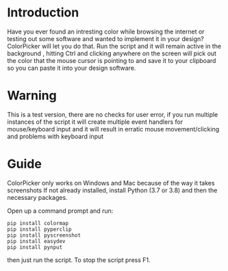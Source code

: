# Introduction

Have you ever found an intresting color while browsing the internet or testing out some software and wanted to implement it in your design? 
ColorPicker will let you do that. Run the script and it will remain active in the background , hitting Ctrl and clicking anywhere on the screen
will pick out the color that the mouse cursor is pointing to and save it to your clipboard so you can paste it into your design software.

# Warning

This is a test version, there are no checks for user error, if you run multiple instances of the script it will create multiple event handlers for mouse/keyboard input
and it will result in erratic mouse movement/clicking and problems with keyboard input

# Guide

ColorPicker only works on Windows and Mac because of the way it takes screenshots
If not already installed, install Python (3.7 or 3.8) and then the necessary packages.

Open up a command prompt and run:
```console
pip install colormap
pip install pyperclip
pip install pyscreenshot
pip install easydev
pip install pynput
``` 

then just run the script. 
To stop the script press F1.